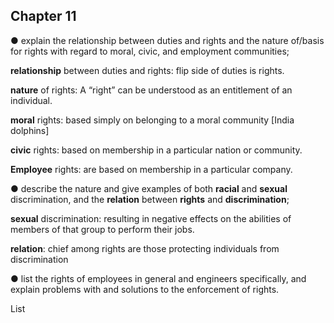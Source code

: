 ## Chapter 11

● explain the relationship between duties and rights and the nature of/basis for rights with regard to moral, civic, and employment communities;

**relationship** between duties and rights:  flip side of duties is rights.

**nature** of rights: A “right” can be understood as an entitlement of an individual.

**moral** rights:  based simply on belonging to a moral community [India dolphins]

**civic** rights: based on membership in a particular nation or community. 

**Employee** rights: are based on membership in a particular company.

● describe the nature and give examples of both **racial** and **sexual** discrimination, and the **relation** between **rights** and **discrimination**;

**sexual** discrimination: resulting in negative effects on the abilities of members of that group to perform their jobs.

**relation**: chief among rights are those protecting individuals from discrimination

● list the rights of employees in general and engineers specifically, and explain problems with and solutions to the enforcement of rights.

List 



